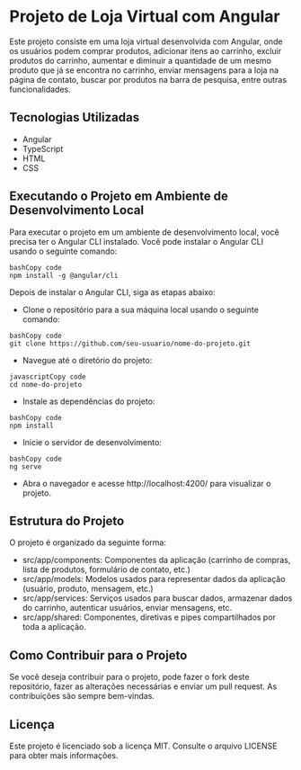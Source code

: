 # Projeto de Loja Virtual com Angular

Este projeto consiste em uma loja virtual desenvolvida com Angular, onde os usuários podem comprar produtos, adicionar itens ao carrinho, excluir produtos do carrinho, aumentar e diminuir a quantidade de um mesmo produto que já se encontra no carrinho, enviar mensagens para a loja na página de contato, buscar por produtos na barra de pesquisa, entre outras funcionalidades.

## Tecnologias Utilizadas

- Angular
- TypeScript
- HTML
- CSS

## Executando o Projeto em Ambiente de Desenvolvimento Local

Para executar o projeto em um ambiente de desenvolvimento local, você precisa ter o Angular CLI instalado. Você pode instalar o Angular CLI usando o seguinte comando:

```
bashCopy code
npm install -g @angular/cli
```

Depois de instalar o Angular CLI, siga as etapas abaixo:

- Clone o repositório para a sua máquina local usando o seguinte comando:

```
bashCopy code
git clone https://github.com/seu-usuario/nome-do-projeto.git
```

- Navegue até o diretório do projeto:

```
javascriptCopy code
cd nome-do-projeto
```

- Instale as dependências do projeto:

```
bashCopy code
npm install
```

- Inicie o servidor de desenvolvimento:

```
bashCopy code
ng serve
```

- Abra o navegador e acesse http://localhost:4200/ para visualizar o projeto.

## Estrutura do Projeto

O projeto é organizado da seguinte forma:

- src/app/components: Componentes da aplicação (carrinho de compras, lista de produtos, formulário de contato, etc.)
- src/app/models: Modelos usados para representar dados da aplicação (usuário, produto, mensagem, etc.)
- src/app/services: Serviços usados para buscar dados, armazenar dados do carrinho, autenticar usuários, enviar mensagens, etc.
- src/app/shared: Componentes, diretivas e pipes compartilhados por toda a aplicação.

## Como Contribuir para o Projeto

Se você deseja contribuir para o projeto, pode fazer o fork deste repositório, fazer as alterações necessárias e enviar um pull request. As contribuições são sempre bem-vindas.

## Licença

Este projeto é licenciado sob a licença MIT. Consulte o arquivo LICENSE para obter mais informações.